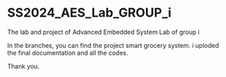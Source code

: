 # SS2024_AES_Lab_GROUP_i
The lab and project of Advanced Embedded System Lab of group i

In the branches, you can find the project smart grocery system. i uploded the final documentation and all the codes.

Thank you.
